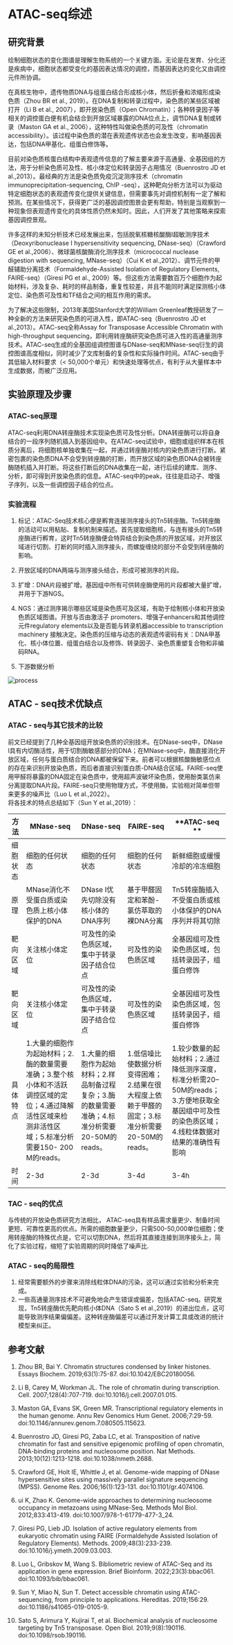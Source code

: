 # ATAC-seq综述

## 研究背景

  绘制细胞状态的变化图谱是理解生物系统的一个关键方面。无论是在发育、分化还是疾病中，细胞状态都受变化的基因表达情况的调控，而基因表达的变化又由调控元件所协调。    

  在真核生物中，遗传物质DNA与组蛋白结合形成核小体，然后折叠和浓缩形成染色质（Zhou BR et al., 2019）。在DNA复制和转录过程中，染色质的某些区域被打开（Li B et al., 2007），即开放染色质（Open Chromatin）；各种转录因子等相关的调控蛋白便有机会结合到开放区域暴露的DNA位点上，调节DNA复制或转录（Maston GA et al., 2006），这种特性叫做染色质的可及性（chromatin accessibility）。该过程中染色质的潜在表观遗传状态也会发生改变，影响基因表达，包括DNA甲基化、组蛋白修饰等。  


  目前对染色质核蛋白结构中表观遗传信息的了解主要来源于高通量、全基因组的方法，用于分析染色质可及性、核小体定位和转录因子占用情况（Buenrostro JD et al.,2013）。最经典的方法是染色质免疫沉淀测序技术（chromatin immunoprecipitation-sequencing,  ChIP -seq），这种靶向分析方法可以为驱动特定细胞状态的表观遗传变化提供关键信息，但需要事先对调控机制有一定了解和预测。在某些情况下，获得更广泛的基因调控图景会更有帮助，特别是当观察到一种现象但表观遗传变化的具体性质仍然未知时。因此，人们开发了其他策略来探索基因调控景观。  


  许多这样的未知分析技术已经发展出来，包括脱氧核糖核酸酶I超敏测序技术（Deoxyribonuclease I hypersensitivity sequencing, DNase-seq）（Crawford GE et al.,2006）、微球菌核酸酶消化测序技术（micrococcal nuclease digestion with sequencing, MNase-seq）（Cui K et al.,2012）、调节元件的甲醛辅助分离技术（Formaldehyde-Assisted Isolation of Regulatory Elements, FAIRE-seq）（Giresi PG et al., 2009）等。但这些方法需要数百万个细胞作为起始材料，涉及复杂、耗时的样品制备，重复性较差，并且不能同时满足探测核小体定位、染色质可及性和TF结合之间的相互作用的需求。  


   为了解决这些限制，2013年美国Stanford大学的William Greenleaf教授研发了一种全新的方法来研究染色质的可进入性，即ATAC-seq（Buenrostro JD et al.,2013）。ATAC-seq全称Assay for Transposase Accessible Chromatin with high-throughput sequencing，即利用转座酶研究染色质可进入性的高通量测序技术。ATAC-seq生成的全基因组调控图谱与DNase-seq和MNase-seq衍生的调控图谱高度相似，同时减少了文库制备的复杂性和实际操作时间。ATAC-seq由于其低输入材料要求（< 50,000个单元）和快速处理等优点，有利于从大量样本中生成数据，而被广泛应用。  


## 实验原理及步骤

### ATAC-seq原理

   ATAC-seq利用DNA转座酶技术实现染色质可及性分析。DNA转座酶可以将自身结合的一段序列随机插入到基因组中。在ATAC-seq试验中，细胞或组织样本在核质分离后，将细胞核单独收集在一起，并通过转座酶对核内的染色质进行打断。紧密包裹的染色质DNA不会受到转座酶的打断，而开放区域的染色质DNA会被转座酶随机插入并打断。将这些打断后的DNA收集在一起，进行后续的建库、测序、分析，即可得到开放染色质的信息。ATAC-seq中的peak，往往是启动子、增强子序列，以及一些调控因子结合的位点。  

### 实验流程

1. 标记：ATAC-Seq技术核心便是孵育连接测序接头的Tn5转座酶。Tn5转座酶的活动可以用粘贴、复制机制来描述。首先提取细胞核，与连有接头的Tn5转座酶进行孵育，这时Tn5转座酶便会特异结合到染色质的开放区域，对开放区域进行切割、打断的同时插入测序接头，而螺旋缠绕的部分不会受到转座酶的影响。  

2. 开放区域的DNA两端与测序接头结合，形成可被测序的片段。  

3. 扩增：DNA片段被扩增。基因组中所有可供转座酶使用的片段都被大量扩增，并用于下游NGS。  

4. NGS：通过测序揭示哪些区域是染色质可及区域，有助于绘制核小体和开放染色质区域图谱。开放与否由激活子 promoters、增强子enhancers和其他调控元件regulatory elements以及是否能与转录机器accessible to transcription machinery 接触决定。染色质的压缩与动态的表观遗传密码有关：DNA甲基化、核小体位置、组蛋白结合以及修饰、转录因子、染色质重塑复合物和非编码RNA。  

5. 下游数据分析   

![process](./pictures/%E5%85%B7%E4%BD%93%E6%AD%A5%E9%AA%A4.png)  


## ATAC - seq技术优缺点  

###  ATAC - seq与其它技术的比较  

前文已经提到了几种全基因组开放染色质的识别技术。在DNase-seq中，DNase I具有内切酶活性，用于切割酶敏感部分的DNA；在MNase-seq中，酶直接消化开放区域，任何与蛋白质结合的DNA都被保留下来。前者可以根据核酸酶敏感位点的存在来识别开放染色质，而后者直接识别蛋白质-DNA结合区域。FAIRE-seq使用甲醛将暴露的DNA固定在染色质中，使用超声波破坏染色质，使用酚类氯仿来分离提取DNA片段。FAIRE-seq只使用物理方式，不使用酶，实验相对简单但带来更多的噪声比（Luo L et al.,2022）。  
将各技术的特点总结如下（Sun Y et al.,2019）：  

| **方法** | **MNase\-seq**             | **DNase\-seq**         | **FAIRE\-seq**         | **ATAC\-seq **                  |
|--------|----------------------------|------------------------|------------------------|---------------------------------|
| 细胞状态   | 细胞的任何状态                    | 细胞的任何状态                | 细胞的任何状态                | 新鲜细胞或缓慢冷却的冷冻细胞                  |
| 原理     | MNase消化不受蛋白质或染色质上核小体保护的DNA | DNase I优先切除没有核小体的DNA序列 | 基于甲醛固定和苯酚\-氯仿萃取的裸DNA分离 | Tn5转座酶插入不受蛋白质或核小体保护的DNA序列并将其切除  |
| 靶向区域   | 关注核小体定位                    | 可及性的染色质区域，集中于转录因子结合位点  | 可及性的染色质区域              | 全基因组可及性染色质区域，包括转录因子，组蛋白修饰       |
| 靶向区域 | 关注核小体定位                                                                              | 可及性的染色质区域，集中于转录因子结合位点                                 | 可及性的染色质区域                                           | 全基因组可及性染色质区域，包括转录因子，组蛋白修饰                                                     |
| 具体特点     | 1.大量的细胞作为起始材料；2.酶的数量需要准确；3.整个核小体和不活跃调控区域的定位；4.通过降解活性区域来检测非活性区域；5.标准分析需要150- 200 M的reads。 | 1.大量的细胞作为起始材料；2.样品制备过程复杂；3.酶的数量需要准确；4.标准分析需要20-50M的reads。 | 1.低信噪比使数据分析变得困难；2.结果在很大程度上依赖于甲醛的固定；3.标准分析需要20-50M的reads。 | 1.较少数量的起始材料；2.通过降低测序深度，标准分析需20–50M的reads；3.方便地获取全基因组中可及性的染色质区域； 4.线粒体数据对结果的准确性有影响  |
| 时间       | 2-3d                                                                                     | 2-3d                                                      | 3-4d                                                     | 3-4h                                                                               |



### TAC - seq的优点  

与传统的开放染色质研究方法相比， ATAC-seq具有样品需求量更少、制备时间更短、可靠性更高的优点。所需的细胞数量更少，只需500-50,000单位细胞；使用转座酶的特殊优点是，它可以切割DNA，然后将其直接连接到测序接头上，简化了实验过程，缩短了实验周期的同时降低了噪声比.  

### ATAC - seq的局限性  

1.  经常需要额外的步骤来消除线粒体DNA的污染，这可以通过实验和分析来完成。  
2.  一些高通量测序技术不可避免地会产生错误或偏差，包括ATAC-seq。研究发现，Tn5转座酶优先靶向核小体DNA（Sato S et al.,2019）的进出位点，这可能导致测序结果偏偏差。这种转座酶偏差可以通过开发计算工具或改进的统计模型来纠正。  



## 参考文献  

1. Zhou BR, Bai Y. Chromatin structures condensed by linker histones. Essays Biochem. 2019;63(1):75-87. doi:10.1042/EBC20180056.   

2. Li B, Carey M, Workman JL. The role of chromatin during transcription. Cell. 2007;128(4):707-719. doi:10.1016/j.cell.2007.01.015.   

3. Maston GA, Evans SK, Green MR. Transcriptional regulatory elements in the human genome. Annu Rev Genomics Hum Genet. 2006;7:29-59. doi:10.1146/annurev.genom.7.080505.115623.   

4. Buenrostro JD, Giresi PG, Zaba LC, et al. Transposition of native chromatin for fast and sensitive epigenomic profiling of open chromatin, DNA-binding proteins and nucleosome position. Nat Methods. 2013;10(12):1213-1218. doi:10.1038/nmeth.2688.  

5. Crawford GE, Holt IE, Whittle J, et al. Genome-wide mapping of DNase hypersensitive sites using massively parallel signature sequencing (MPSS). Genome Res. 2006;16(1):123-131. doi:10.1101/gr.4074106.  

6. ui K, Zhao K. Genome-wide approaches to determining nucleosome occupancy in metazoans using MNase-Seq. Methods Mol Biol. 2012;833:413-419. doi:10.1007/978-1-61779-477-3_24.  

7. Giresi PG, Lieb JD. Isolation of active regulatory elements from eukaryotic chromatin using FAIRE (Formaldehyde Assisted Isolation of Regulatory Elements). Methods. 2009;48(3):233-239. doi:10.1016/j.ymeth.2009.03.003.  

8. Luo L, Gribskov M, Wang S. Bibliometric review of ATAC-Seq and its application in gene expression. Brief Bioinform. 2022;23(3):bbac061. doi:10.1093/bib/bbac061.  

9. Sun Y, Miao N, Sun T. Detect accessible chromatin using ATAC-sequencing, from principle to applications. Hereditas. 2019;156:29. doi:10.1186/s41065-019-0105-9.  

10. Sato S, Arimura Y, Kujirai T, et al. Biochemical analysis of nucleosome targeting by Tn5 transposase. Open Biol. 2019;9(8):190116. doi:10.1098/rsob.190116.  

